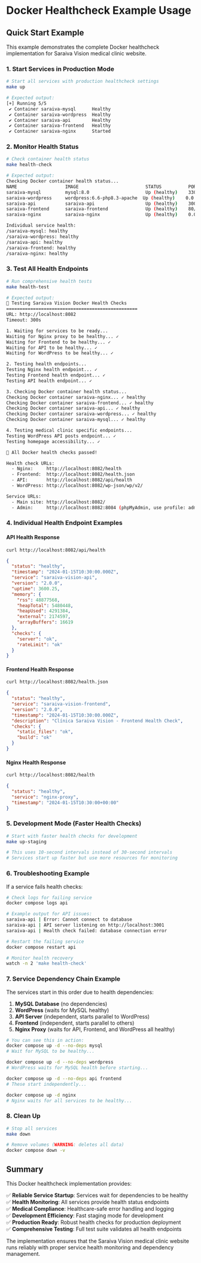 # Docker Healthcheck Example Usage

## Quick Start Example

This example demonstrates the complete Docker healthcheck implementation for Saraiva Vision medical clinic website.

### 1. Start Services in Production Mode

```bash
# Start all services with production healthcheck settings
make up

# Expected output:
[+] Running 5/5
 ✔ Container saraiva-mysql      Healthy
 ✔ Container saraiva-wordpress  Healthy
 ✔ Container saraiva-api        Healthy
 ✔ Container saraiva-frontend   Healthy
 ✔ Container saraiva-nginx      Started
```

### 2. Monitor Health Status

```bash
# Check container health status
make health-check

# Expected output:
Checking Docker container health status...
NAME                  IMAGE                         STATUS          PORTS
saraiva-mysql         mysql:8.0                     Up (healthy)    3306/tcp
saraiva-wordpress     wordpress:6.6-php8.3-apache  Up (healthy)    0.0.0.0:8083->80/tcp
saraiva-api           saraiva-api                   Up (healthy)    3001/tcp
saraiva-frontend      saraiva-frontend              Up (healthy)    80/tcp
saraiva-nginx         saraiva-nginx                 Up (healthy)    0.0.0.0:8082->80/tcp

Individual service health:
/saraiva-mysql: healthy
/saraiva-wordpress: healthy
/saraiva-api: healthy
/saraiva-frontend: healthy
/saraiva-nginx: healthy
```

### 3. Test All Health Endpoints

```bash
# Run comprehensive health tests
make health-test

# Expected output:
🏥 Testing Saraiva Vision Docker Health Checks
=================================================
URL: http://localhost:8082
Timeout: 300s

1. Waiting for services to be ready...
Waiting for Nginx proxy to be healthy... ✓
Waiting for Frontend to be healthy... ✓
Waiting for API to be healthy... ✓
Waiting for WordPress to be healthy... ✓

2. Testing health endpoints...
Testing Nginx health endpoint... ✓
Testing Frontend health endpoint... ✓
Testing API health endpoint... ✓

3. Checking Docker container health status...
Checking Docker container saraiva-nginx... ✓ healthy
Checking Docker container saraiva-frontend... ✓ healthy
Checking Docker container saraiva-api... ✓ healthy
Checking Docker container saraiva-wordpress... ✓ healthy
Checking Docker container saraiva-mysql... ✓ healthy

4. Testing medical clinic specific endpoints...
Testing WordPress API posts endpoint... ✓
Testing homepage accessibility... ✓

🎉 All Docker health checks passed!

Health check URLs:
  - Nginx:     http://localhost:8082/health
  - Frontend:  http://localhost:8082/health.json
  - API:       http://localhost:8082/api/health
  - WordPress: http://localhost:8082/wp-json/wp/v2/

Service URLs:
  - Main site: http://localhost:8082/
  - Admin:     http://localhost:8082:8084 (phpMyAdmin, use profile: admin)
```

### 4. Individual Health Endpoint Examples

#### API Health Response
```bash
curl http://localhost:8082/api/health
```

```json
{
  "status": "healthy",
  "timestamp": "2024-01-15T10:30:00.000Z",
  "service": "saraiva-vision-api",
  "version": "2.0.0",
  "uptime": 3600.25,
  "memory": {
    "rss": 48877568,
    "heapTotal": 5480448,
    "heapUsed": 4291384,
    "external": 2174597,
    "arrayBuffers": 16619
  },
  "checks": {
    "server": "ok",
    "rateLimit": "ok"
  }
}
```

#### Frontend Health Response
```bash
curl http://localhost:8082/health.json
```

```json
{
  "status": "healthy",
  "service": "saraiva-vision-frontend",
  "version": "2.0.0",
  "timestamp": "2024-01-15T10:30:00.000Z",
  "description": "Clínica Saraiva Vision - Frontend Health Check",
  "checks": {
    "static_files": "ok",
    "build": "ok"
  }
}
```

#### Nginx Health Response
```bash
curl http://localhost:8082/health
```

```json
{
  "status": "healthy",
  "service": "nginx-proxy",
  "timestamp": "2024-01-15T10:30:00+00:00"
}
```

### 5. Development Mode (Faster Health Checks)

```bash
# Start with faster health checks for development
make up-staging

# This uses 10-second intervals instead of 30-second intervals
# Services start up faster but use more resources for monitoring
```

### 6. Troubleshooting Example

If a service fails health checks:

```bash
# Check logs for failing service
docker compose logs api

# Example output for API issues:
saraiva-api | Error: Cannot connect to database
saraiva-api | API server listening on http://localhost:3001
saraiva-api | Health check failed: database connection error

# Restart the failing service
docker compose restart api

# Monitor health recovery
watch -n 2 'make health-check'
```

### 7. Service Dependency Chain Example

The services start in this order due to health dependencies:

1. **MySQL Database** (no dependencies)
2. **WordPress** (waits for MySQL healthy)
3. **API Server** (independent, starts parallel to WordPress)
4. **Frontend** (independent, starts parallel to others)
5. **Nginx Proxy** (waits for API, Frontend, and WordPress all healthy)

```bash
# You can see this in action:
docker compose up -d --no-deps mysql
# Wait for MySQL to be healthy...

docker compose up -d --no-deps wordpress
# WordPress waits for MySQL health before starting...

docker compose up -d --no-deps api frontend
# These start independently...

docker compose up -d nginx
# Nginx waits for all services to be healthy...
```

### 8. Clean Up

```bash
# Stop all services
make down

# Remove volumes (WARNING: deletes all data)
docker compose down -v
```

## Summary

This Docker healthcheck implementation provides:

✅ **Reliable Service Startup**: Services wait for dependencies to be healthy  
✅ **Health Monitoring**: All services provide health status endpoints  
✅ **Medical Compliance**: Healthcare-safe error handling and logging  
✅ **Development Efficiency**: Fast staging mode for development  
✅ **Production Ready**: Robust health checks for production deployment  
✅ **Comprehensive Testing**: Full test suite validates all health endpoints  

The implementation ensures that the Saraiva Vision medical clinic website runs reliably with proper service health monitoring and dependency management.